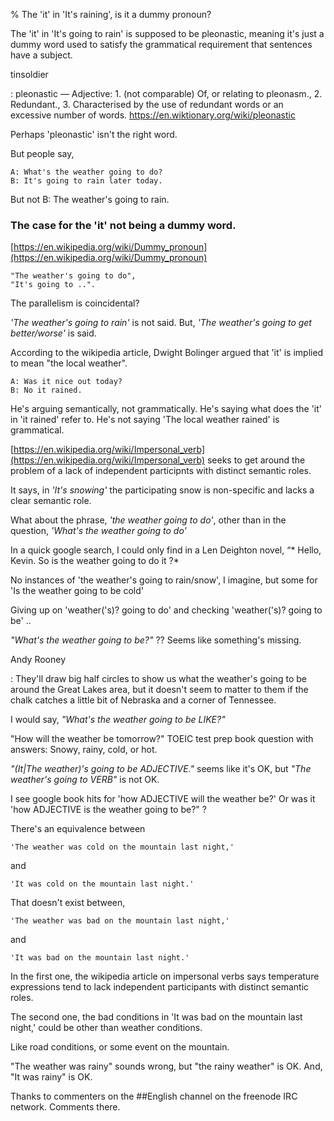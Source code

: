 % The 'it' in 'It's raining', is it a dummy pronoun?

The 'it' in 'It's going to rain' is supposed to be pleonastic, meaning it's just a dummy word used to satisfy the grammatical requirement that sentences have a subject.

tinsoldier

:	pleonastic — Adjective: 1. (not comparable) Of, or relating to pleonasm., 2. Redundant., 3. Characterised by the use of redundant words or an excessive number of words. https://en.wiktionary.org/wiki/pleonastic

Perhaps 'pleonastic' isn't the right word.

But people say,

	A: What's the weather going to do?
	B: It's going to rain later today.

But not B: The weather's going to rain.

### The case for the 'it' not being a dummy word.

[https://en.wikipedia.org/wiki/Dummy_pronoun](https://en.wikipedia.org/wiki/Dummy_pronoun)

	"The weather's going to do",
	"It's going to ..".

The parallelism is coincidental?

*'The weather's going to rain'* is not said. But, *'The weather's going to get better/worse'* is said.

According to the wikipedia article, Dwight Bolinger argued that 'it' is implied to mean "the local weather".

	A: Was it nice out today?
	B: No it rained.

He's arguing semantically, not grammatically.
He's saying what does the 'it' in 'it rained' refer to. He's not saying 'The local weather rained' is grammatical.

[https://en.wikipedia.org/wiki/Impersonal_verb](https://en.wikipedia.org/wiki/Impersonal_verb)
seeks to get around the problem of a lack of independent participnts with distinct semantic roles.

It says, in *'It's snowing'* the participating snow is non-specific and lacks a clear semantic role.

What about the phrase, *'the weather going to do'*, other than in the question, *'What's the weather going to do'*

In a quick google search, I could only find in a Len Deighton novel, “* Hello, Kevin. So is the weather going to do it ?*

No instances of 'the weather's going to rain/snow', I imagine, but some for 'Is the weather going to be cold'

Giving up on 'weather('s)? going to do' and checking 'weather('s)? going to be' ..

*"What's the weather going to be?"* ?? Seems like something's missing.

Andy Rooney

:	They'll draw big half circles to show us what the weather's going to be around the Great Lakes area, but it doesn't seem to matter to them if the chalk catches a little bit of Nebraska and a corner of Tennessee. 

I would say, *"What's the weather going to be LIKE?"*

"How will the weather be tomorrow?" TOEIC test prep book question with answers: Snowy, rainy, cold, or hot.

*"(It|The weather)'s going to be ADJECTIVE."* seems like it's OK, but *"The weather's going to VERB"* is not OK.

I see google book hits for 'how ADJECTIVE will the weather be?' Or was it 'how ADJECTIVE is the weather going to be?" ?

There's an equivalence between

	'The weather was cold on the mountain last night,'

and

	'It was cold on the mountain last night.'

That doesn't exist between,

	'The weather was bad on the mountain last night,'

and

	'It was bad on the mountain last night.'

In the first one, the wikipedia article on impersonal verbs says temperature expressions tend to lack independent participants with distinct semantic roles.

The second one, the bad conditions in 'It was bad on the mountain last night,' could be other than weather conditions.

Like road conditions, or some event on the mountain.

"The weather was rainy" sounds wrong, but "the rainy weather" is OK. And, "It was rainy" is OK.

Thanks to commenters on the ##English channel on the freenode IRC network. Comments there.
